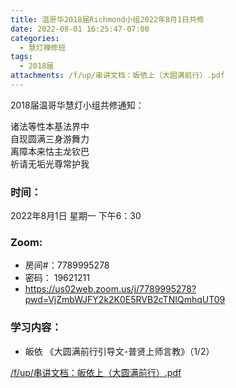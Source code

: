 ```yaml
---
title: 温哥华2018届Richmond小组2022年8月1日共修
date: 2022-08-01 16:25:47-07:00
categories:
  - 慧灯禅修班
tags:
  - 2018届
attachments: /f/up/串讲文档：皈依上（大圆满前行）.pdf
---
```

2018届温哥华慧灯小组共修通知：

诸法等性本基法界中\
自现圆满三身游舞力\
离障本来怙主龙钦巴\
祈请无垢光尊常护我

### 时间：

2022年8月1日 星期一 下午6：30

### Zoom:

* 房间#：7789995278
* 密码： 19621211
* <https://us02web.zoom.us/j/7789995278?pwd=VjZmbWJFY2k2K0E5RVB2cTNIQmhqUT09>

### 学习内容：

* 皈依 《大圆满前行引导文-普贤上师言教》（1/2）

[/f/up/串讲文档：皈依上（大圆满前行）.pdf](/f/up/串讲文档：皈依上（大圆满前行）.pdf)